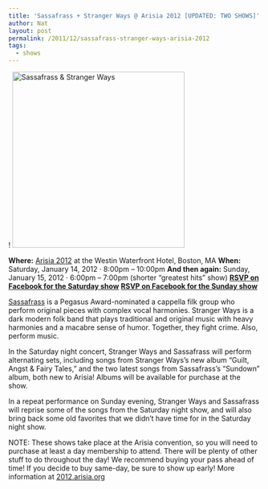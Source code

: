 ```yaml
---
title: 'Sassafrass + Stranger Ways @ Arisia 2012 [UPDATED: TWO SHOWS]'
author: Nat
layout: post
permalink: /2011/12/sassafrass-stranger-ways-arisia-2012
tags:
  - shows
---
```

!
<img src="/images/Sassafrass-Stranger-Ways-Arisia-Runes-2.jpg" alt="Sassafrass & Stranger Ways" title="Sassafrass & Stranger Ways" width="343" height="350" class="alignnone size-full wp-image-103" />

**Where:** [Arisia 2012][1] at the Westin Waterfront Hotel, Boston, MA
**When:** Saturday, January 14, 2012 · 8:00pm – 10:00pm
**And then again:** Sunday, January 15, 2012 · 6:00pm – 7:00pm (shorter “greatest hits” show)
[**RSVP on Facebook for the Saturday show**][2]
[**RSVP on Facebook for the Sunday show**][3]

[Sassafrass][4] is a Pegasus Award-nominated a cappella filk group who perform original pieces with complex vocal harmonies. Stranger Ways is a dark modern folk band that plays traditional and original music with heavy harmonies and a macabre sense of humor. Together, they fight crime. Also, perform music.

In the Saturday night concert, Stranger Ways and Sassafrass will perform alternating sets, including songs from Stranger Ways’s new album “Guilt, Angst & Fairy Tales,” and the two latest songs from Sassafrass’s “Sundown” album, both new to Arisia! Albums will be available for purchase at the show.

In a repeat performance on Sunday evening, Stranger Ways and Sassafrass will reprise some of the songs from the Saturday night show, and will also bring back some old favorites that we didn’t have time for in the Saturday night show.

NOTE: These shows take place at the Arisia convention, so you will need to purchase at least a day membership to attend. There will be plenty of other stuff to do throughout the day! We recommend buying your pass ahead of time! If you decide to buy same-day, be sure to show up early! More information at [2012.arisia.org][5]

 [1]: http://2012.arisia.org/
 [2]: http://www.facebook.com/events/330315226978685/
 [3]: http://www.facebook.com/events/149294605182343/
 [4]: http://www.sassafrassmusic.com
 [5]: http://2012.arisia.org

